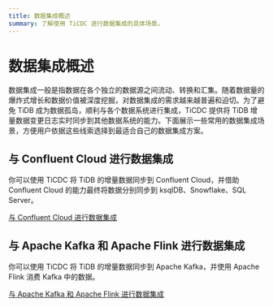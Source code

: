 ```yaml
---
title: 数据集成概述
summary: 了解使用 TiCDC 进行数据集成的具体场景。
---
```


# 数据集成概述

数据集成一般是指数据在各个独立的数据源之间流动、转换和汇集。随着数据量的爆炸式增长和数据价值被深度挖掘，对数据集成的需求越来越普遍和迫切。为了避免 TiDB 成为数据孤岛，顺利与各个数据系统进行集成，TiCDC 提供将 TiDB 增量数据变更日志实时同步到其他数据系统的能力。下面展示一些常用的数据集成场景，方便用户依据这些线索选择到最适合自己的数据集成方案。

## 与 Confluent Cloud 进行数据集成

你可以使用 TiCDC 将 TiDB 的增量数据同步到 Confluent Cloud，并借助 Confluent Cloud 的能力最终将数据分别同步到 ksqlDB、Snowflake、SQL Server。

[与 Confluent Cloud 进行数据集成](/integrate-with-confluent.md)

## 与 Apache Kafka 和 Apache Flink 进行数据集成

你可以使用 TiCDC 将 TiDB 的增量数据同步到 Apache Kafka，并使用 Apache Flink 消费 Kafka 中的数据。

[与 Apache Kafka 和 Apache Flink 进行数据集成](/integrate-with-kafka-flink.md)

